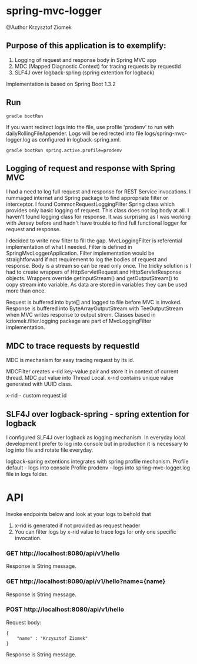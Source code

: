 # spring-mvc-logger
@Author Krzysztof Ziomek

## Purpose of this application is to exemplify:

1. Logging of request and response body in Spring MVC app
2. MDC (Mapped Diagnostic Context) for tracing requests by requestId
3. SLF4J over logback-spring (spring extention for logback)

Implementation is based on Spring Boot 1.3.2

## Run

    gradle bootRun

If you want redirect logs into the file, use profile 'prodenv' to run with dailyRollingFileAppender.
Logs will be redirected into file logs/spring-mvc-logger.log as configured in logback-spring.xml.

    gradle bootRun spring.active.profile=prodenv

## Logging of request and response with Spring MVC

I had a need to log full request and response for REST Service invocations.
I rummaged internet and Spring package to find appropriate filter or interceptor.
I found CommonRequestLoggingFilter Spring class which provides only basic logging of request. This class does not log body at all.
I haven't found logging class for response. 
It was surprising as I was working with Jersey before and hadn't have trouble to find full functional logger for request and response.
 
I decided to write new filter to fill the gap. MvcLoggingFilter is referential implementation of what I needed.
Filter is defined in SpringMvcLoggerApplication.
Filter implementation would be straightforward if not requirement to log the bodies of request and response.  Body is a stream so can be read only once.
The tricky solution is I had to create wrappers of HttpServletRequest and HttpServletResponse objects.
Wrappers override getInputStream() and getOutputStream() to copy stream into variable. As data are stored in variables they can be used more than once.

Request is buffered into byte[] and logged to file before MVC is invoked.
Response is buffered into ByteArrayOutputStream with TeeOutputStream when MVC writes response to output strem. 
Classes based in kziomek.filter.logging package are part of MvcLoggingFilter implementation. 

## MDC to trace requests by requestId
MDC is mechanism for easy tracing request by its id.

MDCFilter creates x-rid key-value pair and store it in context of current thread. MDC put value into Thread Local. 
x-rid contains unique value generated with UUID class.

x-rid - custom request id

## SLF4J over logback-spring - spring extention for logback
I configured SLF4J over logback as logging mechanism.
In everyday local development I prefer to log into console but in production it is necessary to log into file and rotate file everyday.

logback-spring extentions integrates with spring profile mechanism.
Profile default - logs into console
Profile prodenv - logs into spring-mvc-logger.log file in logs folder.


API
===

Invoke endpoints below and look at your logs to behold that
 1. x-rid is generated if not provided as request header
 2. You can filter logs by x-rid value to trace logs for only one specific invocation.

### GET http://localhost:8080/api/v1/hello
Response is String message.

### GET http://localhost:8080/api/v1/hello?name={name}
Response is String message.

### POST http://localhost:8080/api/v1/hello

Request body:

    {
        "name" : "Krzysztof Ziomek"
    }
    
Response is String message.



